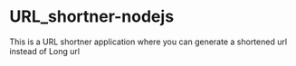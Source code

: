 # URL_shortner-nodejs
This is a URL shortner application where you can generate a shortened url instead of Long url
